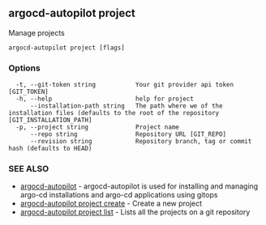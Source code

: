 ## argocd-autopilot project

Manage projects

```
argocd-autopilot project [flags]
```

### Options

```
  -t, --git-token string           Your git provider api token [GIT_TOKEN]
  -h, --help                       help for project
      --installation-path string   The path where we of the installation files (defaults to the root of the repository [GIT_INSTALLATION_PATH]
  -p, --project string             Project name
      --repo string                Repository URL [GIT_REPO]
      --revision string            Repository branch, tag or commit hash (defaults to HEAD)
```

### SEE ALSO

* [argocd-autopilot](argocd-autopilot.md)	 - argocd-autopilot is used for installing and managing argo-cd installations and argo-cd
applications using gitops
* [argocd-autopilot project create](argocd-autopilot_project_create.md)	 - Create a new project
* [argocd-autopilot project list](argocd-autopilot_project_list.md)	 - Lists all the projects on a git repository

